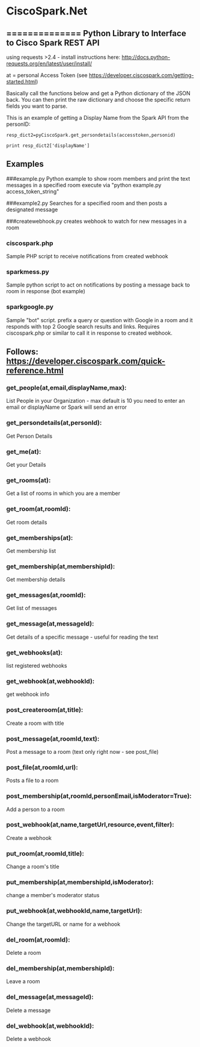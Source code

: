 # CiscoSpark.Net
==============
Python Library to Interface to Cisco Spark REST API
---------------------------------------------------
using requests >2.4 - install instructions here:
http://docs.python-requests.org/en/latest/user/install/

at = personal Access Token (see https://developer.ciscospark.com/getting-started.html)

Basically call the functions below and get a Python dictionary of the JSON back. You can then print the raw dictionary and choose the specific return fields you want to parse.

This is an example of getting a Display Name from the Spark API from the personID:

`resp_dict2=pyCiscoSpark.get_persondetails(accesstoken,personid)`

`print resp_dict2['displayName']`


## Examples
###example.py
Python example to show room members and print the text messages in a specified room
execute via "python example.py access_token_string"

###example2.py
Searches for a specified room and then posts a designated message

###createwebhook.py
creates webhook to watch for new messages in a room

### ciscospark.php
Sample PHP script to receive notifications from created webhook

### sparkmess.py
Sample python script to act on notifications by posting a message back to room in response (bot example)

### sparkgoogle.py
Sample "bot" script. prefix a query or question with Google in a room and it responds with top 2 Google search results and links.  Requires ciscospark.php or similar to call it in response to created webhook.

## Follows: https://developer.ciscospark.com/quick-reference.html
### get_people(at,email,displayName,max):
List People in your Organization - max default is 10
you need to enter an email or displayName or Spark will send an error

### get_persondetails(at,personId):
Get Person Details

### get_me(at):
Get your Details

### get_rooms(at):
Get a list of rooms in which you are a member

### get_room(at,roomId):
Get room details

### get_memberships(at):
Get membership list

### get_membership(at,membershipId):
Get membership details

### get_messages(at,roomId):
Get list of messages

### get_message(at,messageId):
Get details of a specific message - useful for reading the text

### get_webhooks(at):
list registered webhooks

### get_webhook(at,webhookId):
get webhook info

### post_createroom(at,title):
Create a room with title

### post_message(at,roomId,text):
Post a message to a room (text only right now - see post_file)

### post_file(at,roomId,url):
Posts a file to a room

### post_membership(at,roomId,personEmail,isModerator=True):
Add a person to a room

### post_webhook(at,name,targetUrl,resource,event,filter):
Create a webhook

### put_room(at,roomId,title):
Change a room's title

### put_membership(at,membershipId,isModerator):
change a member's moderator status

### put_webhook(at,webhookId,name,targetUrl):
Change the targetURL or name for a webhook

### del_room(at,roomId):
Delete a room

### del_membership(at,membershipId):
Leave a room

### del_message(at,messageId):
Delete a message

### del_webhook(at,webhookId):
Delete a webhook


